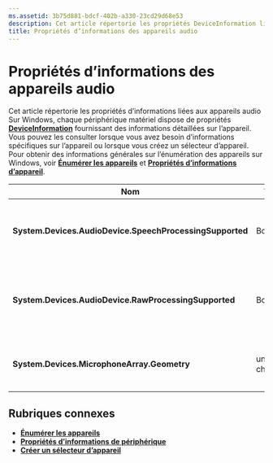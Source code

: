 ```yaml
---
ms.assetid: 3b75d881-bdcf-402b-a330-23cd29d68e53
description: Cet article répertorie les propriétés DeviceInformation liées aux appareils audio
title: Propriétés d’informations des appareils audio
---
```


# Propriétés d’informations des appareils audio

Cet article répertorie les propriétés d’informations liées aux appareils audio Sur Windows, chaque périphérique matériel dispose de propriétés [**DeviceInformation**](https://msdn.microsoft.com/library/windows/apps/BR225393) fournissant des informations détaillées sur l’appareil. Vous pouvez les consulter lorsque vous avez besoin d’informations spécifiques sur l’appareil ou lorsque vous créez un sélecteur d’appareil. 
Pour obtenir des informations générales sur l’énumération des appareils sur Windows, voir [**Énumérer les appareils**](../devices-sensors/enumerate-devices.md) et [**Propriétés d’informations d’appareil**](../devices-sensors/device-information-properties.md).


|Nom|Type|Description|
|------------------------------------------------------------|------------|------------------------------------------------------|
|**System.Devices.AudioDevice.SpeechProcessingSupported**|Booléen|Indique si l’appareil audio prend en charge le traitement de la parole.|
|**System.Devices.AudioDevice.RawProcessingSupported**|Booléen|Indique si l’appareil audio prend en charge le traitement des fichiers bruts.|
|**System.Devices.MicrophoneArray.Geometry**|unsigned char[]|Données géométriques pour un réseau de microphones.|
## Rubriques connexes

* [**Énumérer les appareils**](../devices-sensors/enumerate-devices.md)
* [**Propriétés d’informations de périphérique**](../devices-sensors/device-information-properties.md)
* [**Créer un sélecteur d’appareil**](../devices-sensors/build-a-device-selector.md)






<!--HONumber=Mar16_HO4-->


